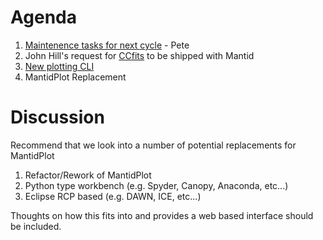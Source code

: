Agenda
======

1. [Maintenence tasks for next cycle](https://github.com/mantidproject/documents/blob/master/Project-Management/TechnicalSteeringCommittee/reports/MaintenanceTasks.md) - Pete
2. John Hill's request for [CCfits](http://heasarc.gsfc.nasa.gov/fitsio/CCfits/) to be shipped with Mantid
3. [New plotting CLI](https://github.com/mantidproject/documents/blob/master/Design/Plotting/plotting_cli.md)
4. MantidPlot Replacement

Discussion
==========

Recommend that we look into a number of potential replacements for MantidPlot

1. Refactor/Rework of MantidPlot
2. Python type workbench (e.g. Spyder, Canopy, Anaconda, etc...)
3. Eclipse RCP based (e.g. DAWN, ICE, etc...)

Thoughts on how this fits into and provides a web based interface should be included.


